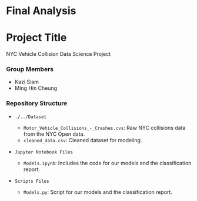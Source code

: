 # Final Analysis

# Project Title
NYC Vehicle Collision Data Science Project

### Group Members
- Kazi Siam
- Ming Hin Cheung

### Repository Structure
- `./../Dataset`
  - `Motor_Vehicle_Collisions_-_Crashes.cvs`: Raw NYC collisions data from the NYC Open data.
  - `cleaned_data.csv`: Cleaned dataset for modeling.

- `Jupyter Notebook Files` 
  - `Models.ipynb`: Includes the code for our models and the classification report.

- `Scripts Files`
  - `Models.py`: Script for our models and the classification report.
